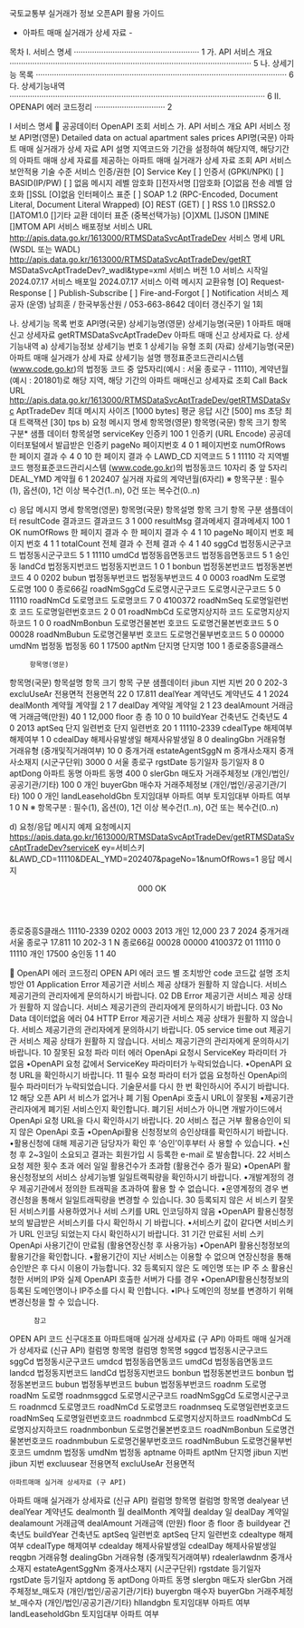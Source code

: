   국토교통부 실거래가 정보 오픈API 활용 가이드
- 아파트 매매 실거래가 상세 자료 -
 
 목차
I. 서비스 명세 ······················································· 1
가. API 서비스 개요 ·········································································································· 5 나. 상세기능 목록 ·············································································································· 6 다. 상세기능내역 ················································································································ 6
II. OPENAPI 에러 코드정리 ······························· 2

  I
서비스 명세
  공공데이터 OpenAPI 조회 서비스 가. API 서비스 개요
  API 서비스 정보
API명(영문)
Detailed data on actual apartment sales prices
API명(국문)
아파트 매매 실거래가 상세 자료
API 설명
지역코드와 기간을 설정하여 해당지역, 해당기간의 아파트 매매 상세 자료를 제공하는 아파트 매매 실거래가 상세 자료 조회
API 서비스 보안적용 기술 수준
서비스 인증/권한
[O] Service Key [ ] 인증서 (GPKI/NPKI) [ ] BASID(IP/PW) [ ] 없음
메시지 레벨 암호화
[]전자서명 []암호화 [O]없음
전송 레벨 암호화
[]SSL [O]없음
인터페이스 표준
[ ] SOAP 1.2 (RPC-Encoded, Document Literal, Document Literal Wrapped) [O] REST (GET) [ ] RSS 1.0
[]RSS2.0 []ATOM1.0 []기타
교환 데이터 표준 (중복선택가능)
[O]XML []JSON []MINE []MTOM
API 서비스 배포정보
서비스 URL
http://apis.data.go.kr/1613000/RTMSDataSvcAptTradeDev
서비스 명세 URL (WSDL 또는 WADL)
http://apis.data.go.kr/1613000/RTMSDataSvcAptTradeDev/getRT MSDataSvcAptTradeDev?_wadl&type=xml
서비스 버전
1.0
서비스 시작일
2024.07.17
 서비스 배포일
2024.07.17
서비스 이력
메시지 교환유형
[O] Request-Response [ ] Publish-Subscribe [ ] Fire-and-Forgot [ ] Notification
서비스 제공자
(운영) 남희훈 / 한국부동산원 / 053-663-8642
데이터 갱신주기
일 1회
                         
나. 상세기능 목록
    번호
API명(국문)
상세기능명(영문)
상세기능명(국문)
1
아파트 매매 신고 상세자료
getRTMSDataSvcAptTradeDev
아파트 매매 신고 상세자료
         다. 상세기능내역 a) 상세기능정보
  상세기능 번호
 1
  상세기능 유형
조회 (자료)
상세기능명(국문)
아파트 매매 실거래가 상세 자료
상세기능 설명
행정표준코드관리시스템(www.code.go.kr)의 법정동 코드 중 앞5자리(예시 : 서울 종로구 - 11110), 계약년월(예시 : 201801)로 해당 지역, 해당 기간의 아파트 매매신고 상세자료 조회
Call Back URL
http://apis.data.go.kr/1613000/RTMSDataSvcAptTradeDev/getRTMSDataSvc AptTradeDev
최대 메시지 사이즈
[1000 bytes]
평균 응답 시간
 [500] ms
  초당 최대 트랙잭션
[30] tps
             b) 요청 메시지 명세
         항목명(영문)
항목명(국문)
항목 크기
항목 구분*
샘플 데이터
항목설명
serviceKey
인증키
100
1
인증키 (URL Encode)
공공데이터포털에서 발급받은 인증키
pageNo
페이지번호
4
0
1
페이지번호
numOfRows
한 페이지 결과 수
4
0
10
한 페이지 결과 수
LAWD_CD
지역코드
5
1
11110
각 지역별 코드 행정표준코드관리시스템 (www.code.go.kr)의 법정동코드 10자리 중 앞 5자리
DEAL_YMD
계약월
6
1
202407
실거래 자료의 계약년월(6자리)
          ※ 항목구분 : 필수(1), 옵션(0), 1건 이상 복수건(1..n), 0건 또는 복수건(0..n)

c) 응답 메시지 명세
       항목명(영문)
항목명(국문)
항목설명
항목 크기
항목 구분
샘플데이터
resultCode
결과코드
결과코드
3
1
000
resultMsg
결과메세지
결과메세지
100
1
OK
numOfRows
한 페이지 결과 수
한 페이지 결과 수
4
1
10
pageNo
페이지 번호
페이지 번호
4
1
1
totalCount
전체 결과 수
전체 결과 수
4
1
40
sggCd
법정동시군구코드
법정동시군구코드
5
1
11110
umdCd
법정동읍면동코드
법정동읍면동코드
5
1
숭인동
landCd
법정동지번코드
법정동지번코드
1
0
1
bonbun
법정동본번코드
법정동본번코드
4
0
0202
bubun
법정동부번코드
법정동부번코드
4
0
0003
roadNm
도로명
도로명
100
0
종로66길
roadNmSggCd
도로명시군구코드
도로명시군구코드
5
0
11110
roadNmCd
도로명코드
도로명코드
7
0
4100372
roadNmSeq
도로명일련번호 코드
도로명일련번호코드
2
0
01
roadNmbCd
도로명지상지하 코드
도로명지상지하코드
1
0
0
roadNmBonbun
도로명건물본번 호코드
도로명건물본번호코드
5
0
00028
roadNmBubun
도로명건물부번 호코드
도로명건물부번호코드
5
0
00000
umdNm
법정동
법정동
60
1
17500
aptNm
단지명
단지명
100
1
종로중흥S클래스
                          
         항목명(영문)
항목명(국문)
항목설명
항목 크기
항목 구분
샘플데이터
jibun
지번
지번
20
0
202-3
excluUseAr
전용면적
전용면적
22
0
17.811
dealYear
계약년도
계약년도
4
1
2024
dealMonth
계약월
계약월
2
1
7
dealDay
계약일
계약일
2
1
23
dealAmount
거래금액
거래금액(만원)
40
1
12,000
floor
층
층
10
0
10
buildYear
건축년도
건축년도
4
0
2013
aptSeq
단지 일련번호
단지 일련번호
20
1
11110-2339
cdealType
해제여부
해제여부
1
0
cdealDay
해제사유발생일
해제사유발생일
8
0
dealingGbn
거래유형
거래유형 (중개및직거래여부)
10
0
중개거래
estateAgentSggN m
중개사소재지
중개사소재지 (시군구단위)
3000
0
서울 종로구
rgstDate
등기일자
등기일자
8
0
aptDong
아파트 동명
아파트 동명
400
0
slerGbn
매도자
거래주체정보 (개인/법인/공공기관/기타)
100
0
개인
buyerGbn
매수자
거래주체정보 (개인/법인/공공기관/기타)
100
0
개인
landLeaseholdGbn
토지임대부 아파트 여부
토지임대부 아파트 여부
1
0
N
                       ※ 항목구분 : 필수(1), 옵션(0), 1건 이상 복수건(1..n), 0건 또는 복수건(0..n)

d) 요청/응답 메시지 예제
   요청메시지
 https://apis.data.go.kr/1613000/RTMSDataSvcAptTradeDev/getRTMSDataSvcAptTradeDev?serviceK ey=서비스키&LAWD_CD=11110&DEAL_YMD=202407&pageNo=1&numOfRows=1
  응답 메시지
 <response>
<header>
<resultCode>000</resultCode> <resultMsg>OK</resultMsg>
</header>
<body>
<items>
<item>
<aptDong> </aptDong> <aptNm>종로중흥S클래스</aptNm> <aptSeq>11110-2339</aptSeq> <bonbun>0202</bonbun>
<bubun>0003</bubun>
<buildYear>2013</buildYear> <buyerGbn>개인</buyerGbn>
<cdealDay> </cdealDay>
<cdealType> </cdealType> <dealAmount>12,000</dealAmount> <dealDay>23</dealDay>
<dealMonth>7</dealMonth> <dealYear>2024</dealYear> <dealingGbn>중개거래</dealingGbn> <estateAgentSggNm>서울 종로구</estateAgentSggNm> <excluUseAr>17.811</excluUseAr>
<floor>10</floor>
<jibun>202-3</jibun>
<landCd>1</landCd> <landLeaseholdGbn>N</landLeaseholdGbn>
<rgstDate> </rgstDate>
<roadNm>종로66길</roadNm> <roadNmBonbun>00028</roadNmBonbun> <roadNmBubun>00000</roadNmBubun> <roadNmCd>4100372</roadNmCd> <roadNmSeq>01</roadNmSeq> <roadNmSggCd>11110</roadNmSggCd> <roadNmbCd>0</roadNmbCd> <sggCd>11110</sggCd>
<slerGbn>개인</slerGbn>
<umdCd>17500</umdCd>
<umdNm>숭인동</umdNm>
</item>
</items>
<numOfRows>1</numOfRows>
<pageNo>1</pageNo>
<totalCount>40</totalCount>
</body>
</response>
    
 OpenAPI 에러 코드정리
OPEN API 에러 코드 별 조치방안
     code
코드값
설명
조치방안
01
Application Error
제공기관 서비스 제공 상태가 원활하 지 않습니다.
서비스 제공기관의 관리자에게 문의하시기 바랍니다.
02
DB Error
제공기관 서비스 제공 상태가 원활하 지 않습니다.
서비스 제공기관의 관리자에게 문의하시기 바랍니다.
03
No Data
데이터없음 에러
04
HTTP Error
제공기관 서비스 제공 상태가 원활하 지 않습니다.
서비스 제공기관의 관리자에게 문의하시기 바랍니다.
05
service time out
제공기관 서비스 제공 상태가 원활하 지 않습니다.
서비스 제공기관의 관리자에게 문의하시기 바랍니다.
10
잘못된 요청 파라 미터 에러
OpenApi 요청시 ServiceKey 파라미터 가 없음
•OpenAPI 요청 값에서 ServiceKey 파라미터가 누락되었습니다. •OpenAPI 요청 URL을 확인하시기 바랍니다.
11
필수 요청 파라미 터가 없음
요청하신 OpenApi의 필수 파라미터가 누락되었습니다.
기술문서를 다시 한 번 확인하시어 주시기 바랍니다.
12
해당 오픈 API 서 비스가 없거나 폐 기됨
OpenApi 호출시 URL이 잘못됨
•제공기관 관리자에게 폐기된 서비스인지 확인합니다.
폐기된 서비스가 아니면 개발가이드에서 OpenApi 요청 URL을 다시 확인하시기 바랍니다.
20
서비스 접근 거부
활용승인이 되지 않은 OpenApi 호출
•OpenApi활용 신청정보의 승인상태를 확인하시기 바랍니다. •활용신청에 대해 제공기관 담당자가 확인 후 ‘승인’이후부터 사 용할 수 있습니다.
•신청 후 2~3일이 소요되고 결과는 회원가입 시 등록한 e-mail 로 발송합니다.
22
서비스 요청 제한 횟수 초과 에러
일일 활용건수가 초과함 (활용건수 증가 필요)
•OpenAPI 활용신청정보의 서비스 상세기능별 일일트랙픽량을 확인하시기 바랍니다.
•개발계정의 경우 제공기관에서 정의한 트래픽을 초과하여 활용 할 수 없습니다.
•운영계정의 경우 변경신청을 통해서 일일트래픽량을 변경할 수 있습니다.
30
등록되지 않은 서 비스키
잘못된 서비스키를 사용하였거나 서비 스키를 URL 인코딩하지 않음
•OpenAPI 활용신청정보의 발급받은 서비스키를 다시 확인하시 기 바랍니다.
•서비스키 값이 같다면 서비스키가 URL 인코딩 되었는지 다시 확인하시기 바랍니다.
31
기간 만료된 서비 스키
OpenApi 사용기간이 만료됨 (활용연장신청 후 사용가능)
•OpenAPI 활용신청정보의 활용기간을 확인합니다.
•활용기간이 지난 서비스는 이용할 수 없으며 연장신청을 통해 승인받은 후 다시 이용이 가능합니다.
32
등록되지 않은 도 메인명 또는 IP 주 소
활용신청한 서버의 IP와 실제 OpenAPI 호출한 서버가 다를 경우
•OpenAPI활용신청정보의 등록된 도메인명이나 IP주소를 다시 확 인합니다.
•IP나 도메인의 정보를 변경하기 위해 변경신청을 할 수 있습니다.
                      
          참고
OPEN API 코드 신구대조표
      아파트매매 실거래 상세자료 (구 API)
아파트 매매 실거래가 상세자료 (신규 API)
컬럼명
항목명
컬럼명
항목명
sggcd
법정동시군구코드
sggCd
법정동시군구코드
umdcd
법정동읍면동코드
umdCd
법정동읍면동코드
landcd
법정동지번코드
landCd
법정동지번코드
bonbun
법정동본번코드
bonbun
법정동본번코드
bubun
법정동부번코드
bubun
법정동부번코드
roadnm
도로명
roadNm
도로명
roadnmsggcd
도로명시군구코드
roadNmSggCd
도로명시군구코드
roadnmcd
도로명코드
roadNmCd
도로명코드
roadnmseq
도로명일련번호코드
roadNmSeq
도로명일련번호코드
roadnmbcd
도로명지상지하코드
roadNmbCd
도로명지상지하코드
roadnmbonbun
도로명건물본번호코드
roadNmBonbun
도로명건물본번호코드
roadnmbubun
도로명건물부번호코드
roadNmBubun
도로명건물부번호코드
umdnm
법정동
umdNm
법정동
aptname
아파트
aptNm
단지명
jibun
지번
jibun
지번
excluusear
전용면적
excluUseAr
전용면적
                          
    아파트매매 실거래 상세자료 (구 API)
아파트 매매 실거래가 상세자료 (신규 API)
컬럼명
항목명
컬럼명
항목명
dealyear
년
dealYear
계약년도
dealmonth
월
dealMonth
계약월
dealday
일
dealDay
계약일
dealamount
거래금액
dealAmount
거래금액 (만원)
floor
층
floor
층
buildyear
건축년도
buildYear
건축년도
aptSeq
일련번호
aptSeq
단지 일련번호
cdealtype
해제여부
cdealType
해제여부
cdealday
해제사유발생일
cdealDay
해제사유발생일
reqgbn
거래유형
dealingGbn
거래유형 (중개및직거래여부)
rdealerlawdnm
중개사소재지
estateAgentSggNm
중개사소재지 (시군구단위)
rgstdate
등기일자
rgstDate
등기일자
aptdong
동
aptDong
아파트 동명
slergbn
매도자
slerGbn
거래주체정보_매도자 (개인/법인/공공기관/기타)
buyergbn
매수자
buyerGbn
거래주체정보_매수자 (개인/법인/공공기관/기타)
hllandgbn
토지임대부 아파트 여부
landLeaseholdGbn
토지임대부 아파트 여부
                          